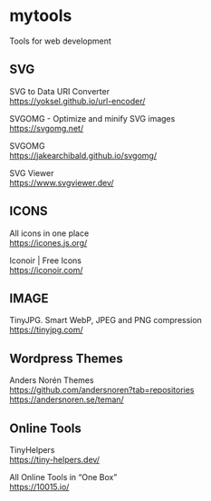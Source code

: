 # mytools
 Tools for web development
 
 ## SVG
 
 SVG to Data URI Converter  
 https://yoksel.github.io/url-encoder/  
 
 SVGOMG - Optimize and minify SVG images  
 https://svgomg.net/
 
 
 SVGOMG  
 https://jakearchibald.github.io/svgomg/
 
 SVG Viewer  
 https://www.svgviewer.dev/
 
 
## ICONS

All icons in one place  
https://icones.js.org/

Iconoir | Free Icons  
https://iconoir.com/

## IMAGE

TinyJPG. Smart WebP, JPEG and PNG compression  
https://tinyjpg.com/

## Wordpress Themes
Anders Norén Themes  
https://github.com/andersnoren?tab=repositories  
https://andersnoren.se/teman/


## Online Tools

TinyHelpers  
https://tiny-helpers.dev/  

All Online Tools in “One Box”  
https://10015.io/  

